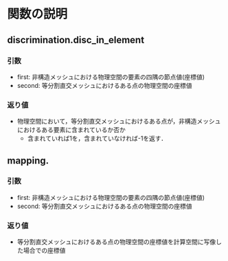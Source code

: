 # 関数の説明
## discrimination.disc_in_element
### 引数
* first: 非構造メッシュにおける物理空間の要素の四隅の節点値(座標値)
* second: 等分割直交メッシュにおけるある点の物理空間の座標値
### 返り値
* 物理空間において，等分割直交メッシュにおけるある点が，非構造メッシュにおけるある要素に含まれているか否か
    * 含まれていれば1を，含まれていなければ-1を返す．

## mapping.
### 引数
* first: 非構造メッシュにおける物理空間の要素の四隅の節点値(座標値)
* second: 等分割直交メッシュにおけるある点の物理空間の座標値
### 返り値
* 等分割直交メッシュにおけるある点の物理空間の座標値を計算空間に写像した場合での座標値

